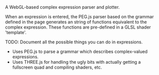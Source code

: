 A WebGL-based complex expression parser and plotter.

When an expression is entered, the PEG.js parser based on the grammar defined in the page
generates an string of functions equivalent to the complex expression. These functions are
pre-defined in a GLSL shader 'template'.

TODO: Document all the possible things you can do in expressions.

* Uses PEG.js to parse a grammar which describes complex-valued expressions.
* Uses THREE.js for handling the ugly bits with actually getting a fullscreen quad and compiling shaders, etc.

